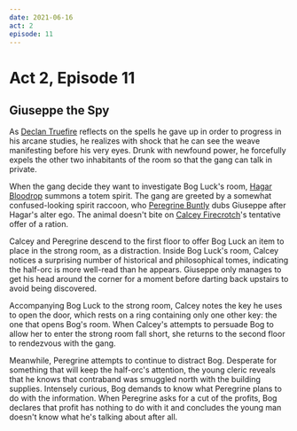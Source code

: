 ```yaml
---
date: 2021-06-16
act: 2
episode: 11
---
```

# Act 2, Episode 11
## Giuseppe the Spy
As [Declan Truefire](../Characters/Declan%20Truefire/%21index.md) reflects on the spells he gave up in order to progress in his arcane studies, he realizes with shock that he can see the weave manifesting before his very eyes. Drunk with newfound power, he forcefully expels the other two inhabitants of the room so that the gang can talk in private.

When the gang decide they want to investigate Bog Luck's room, [Hagar Bloodrop](../Characters/Hagar%20Bloodrop/%21index.md) summons a totem spirit. The gang are greeted by a somewhat confused-looking spirit raccoon, who [Peregrine Buntly](../Characters/Peregrine%20Buntly/%21index.md) dubs Giuseppe after Hagar's alter ego. The animal doesn't bite on [Calcey Firecrotch](../Characters/Calcey%20Firecrotch/%21index.md)'s tentative offer of a ration.

Calcey and Peregrine descend to the first floor to offer Bog Luck an item to place in the strong room, as a distraction. Inside Bog Luck's room, Calcey notices a surprising number of historical and philosophical tomes, indicating the half-orc is more well-read than he appears. Giuseppe only manages to get his head around the corner for a moment before darting back upstairs to avoid being discovered.

Accompanying Bog Luck to the strong room, Calcey notes the key he uses to open the door, which rests on a ring containing only one other key: the one that opens Bog's room. When Calcey's attempts to persuade Bog to allow her to enter the strong room fall short, she returns to the second floor to rendezvous with the gang.

Meanwhile, Peregrine attempts to continue to distract Bog. Desperate for something that will keep the half-orc's attention, the young cleric reveals that he knows that contraband was smuggled north with the building supplies. Intensely curious, Bog demands to know what Peregrine plans to do with the information. When Peregrine asks for a cut of the profits, Bog declares that profit has nothing to do with it and concludes the young man doesn't know what he's talking about after all.
